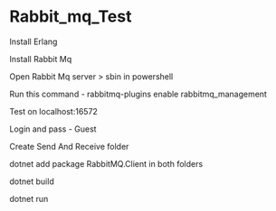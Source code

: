 # Rabbit_mq_Test

Install Erlang

Install Rabbit Mq

Open Rabbit Mq server > sbin in powershell

Run this command - rabbitmq-plugins enable rabbitmq_management

Test on localhost:16572

Login and pass - Guest

Create Send And Receive folder 

dotnet add package RabbitMQ.Client in both folders

dotnet build 

dotnet run 
